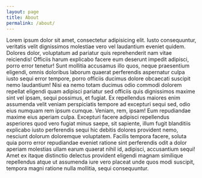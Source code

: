```yaml
---
layout: page
title: About
permalink: /about/
---
```


Lorem ipsum dolor sit amet, consectetur adipisicing elit. Iusto consequuntur, veritatis velit dignissimos molestiae vero vel laudantium eveniet quidem. Dolores dolor, voluptatum ad pariatur quis reprehenderit nam vitae reiciendis! Officiis harum explicabo facere eum deserunt impedit adipisci, porro error tenetur! Sunt mollitia accusamus illo quos, neque praesentium eligendi, omnis doloribus laborum quaerat perferendis aspernatur culpa iusto sequi error tempore, porro officiis ducimus dolore obcaecati suscipit nemo laudantium! Nisi ea nemo totam ducimus odio commodi dolorem repellat eligendi quam adipisci pariatur sed officiis quis dignissimos maxime sint vel ipsam, sequi possimus, et fugiat. Ex repellendus maiores enim assumenda velit veniam perspiciatis tempore ad excepturi sequi sed, odio eius numquam rem ipsum cumque. Veniam, rem, ipsam! Eum repudiandae maxime eius aperiam culpa. Excepturi facere adipisci repellendus asperiores quod vero fugiat minus saepe, sit sapiente, illum fugit blanditiis explicabo iusto perferendis sequi hic debitis dolores provident nemo, nesciunt dolorum doloremque voluptatem. Facilis tempora facere, soluta quia porro error repudiandae eveniet ratione sint perferendis odit a dolor aperiam molestias ullam earum quaerat nihil id, adipisci, accusantium sequi! Amet ex itaque distinctio delectus provident eligendi magnam similique repellendus atque ut assumenda iure vero placeat unde quos modi suscipit, tempora magni ratione nulla mollitia, sequi consequuntur.